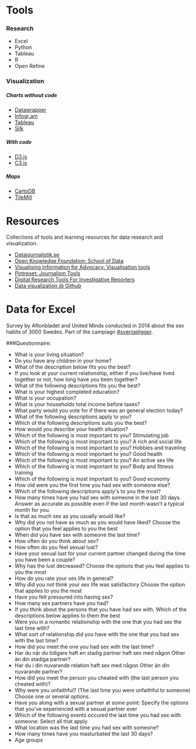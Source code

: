 # Tools
### Research

- Excel
- Python
- Tableau
- R
- Open Refine

### Visualization

##### Charts without code
- [Datawrapper](http://datawrapper.de)
- [Infogr.am](https://infogr.am/)
- [Tableau](http://www.tableausoftware.com/public/)
- [Silk](https://silk.co)

##### With code

- [D3.js](http://d3js.org/)
- [C3.js](http://c3js.org/)

##### Maps

- [CartoDB](https://cartodb.com/)
- [TileMill](https://www.mapbox.com/tilemill/)

# Resources
Collections of tools and learning resources for data research and visualization.

- [Datajournalistik.se](http://datajournalistik.se)
- [Open Knowledge Foundation: School of Data](http://schoolofdata.org/)
- [Visualising Information for Advocacy: Visualisation tools](https://visualisingadvocacy.org/resources/visualisationtools)
- [Pintreset: Journalism Tools](http://www.pinterest.com/journalismtools/)
- [Digital Research Tools For Investigative Reporters](http://pudo.org/projects/invtools/)
- [Data visualization @ Github](https://github.com/showcases/data-visualization)


# Data for Excel

Survey by Aftonbladet and United Minds conducted in 2014 about the sex habits of 3000 Swedes. Part of the campiagn [#sverigeligger](http://www.aftonbladet.se/nyheter/sverigeligger/).

###Questionnaire:

- What is your living situation?
- Do you have any children in your home?
- What of the description below fits you the best?
- If you look at your current relationship, either if you live/have lived together or not, how long have you been together?
- What of the following descriptions fits you the best?
- What is your highest completed education?
- What is your occupation?
- What is your households total income before taxes?
- What party would you vote for if there was an general election today?
- What of the following descriptions apply to you?
- Which of the following descriptions suits you the best?
- How would you describe your health situation?
- Which of the following is most important to you? Stimulating job
- Which of the following is most important to you? A rich and social life
- Which of the following is most important to you? Hobbies and traveling
- Which of the following is most important to you? Good health
- Which of the following is most important to you? An active sex life
- Which of the following is most important to you? Body and fitness training
- Which of the following is most important to you? Good economy
- How old were you the first time you had sex with someone else?
- Which of the following descriptions apply's to you the most?
- How many times have you had sex with someone in the last 30 days. Answer as accurate as possible even if the last month wasn't a typical month for you.
- Is that as much sex as you usually would like?
- Why did you not have as much as you would have liked? Choose the option that you feel applies to you the best
- When did you have sex with someone the last time?
- How often do you think about sex?
- How often do you feel sexual lust?
- Have your sexual lust for your current partner changed during the time you have been a couple?
- Why has the lust decreased? Choose the options that you feel applies to you the most
- How do you rate your sex life in general?
- Why did you not think your sex life was satisfactory Choose the option that applies to you the most
- Have you felt pressured into having sex?
- How many sex partners have you had?
- If you think about the persons that you have had sex with. Which of the descriptions below applies to them the best
- Were you in a romantic relationship with the one that you had sex the last time with?
- What sort of relationship did you have with the one that you had sex with the last time?
- How did you meet the one you had sex with the last time?
- Har du när du tidigare haft en stadig partner haft sex med någon Other än din stadiga partner?
- Har du i din nuvarande relation haft sex med någon Other än din nuvarande partner?
- How did you meet the person you cheated with (the last person you cheated with)?
- Why were you unfaithful? (The last time you were unfaithful to someone) Choose one or several options.
- Have you along with a sexual partner at some point: Specify the options that you've experienced with a sexual partner ever
- Which of the following events occured the last time you had sex with someone: Select all that apply
- What location was the last time you had sex with someone?
- How many times have you masturbated the last 30 days?
- Age groups
